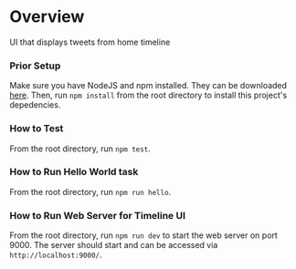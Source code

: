 # Overview
UI that displays tweets from home timeline

### Prior Setup
Make sure you have NodeJS and npm installed. They can be downloaded [here](https://nodejs.org/en/).
Then, run ```npm install``` from the root directory to install this project's depedencies. 

### How to Test
From the root directory, run ```npm test```.

### How to Run Hello World task
From the root directory, run ```npm run hello```.

### How to Run Web Server for Timeline UI
From the root directory, run ```npm run dev``` to start the web server on port 9000.
The server should start and can be accessed via ```http://localhost:9000/```.